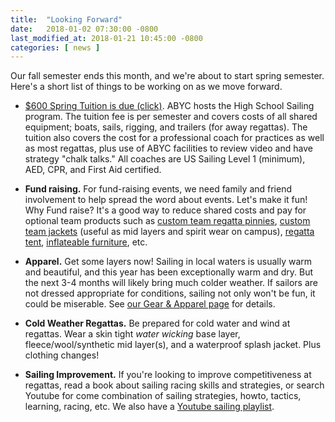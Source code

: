 ```yaml
---
title:  "Looking Forward"
date:   2018-01-02 07:30:00 -0800
last_modified_at: 2018-01-21 10:45:00 -0800
categories: [ news ]
---
```


Our fall semester ends this month, and we're about to start spring semester. Here's a short list of things to be working on as we move forward.
<!--more-->

-   [$600 Spring Tuition is due (click)](https://abyc.org/high-school-sailing/high-school/spring-highschool-sailing-registration). ABYC hosts the High School Sailing program.  The tuition fee is per semester and covers costs of all shared equipment; boats, sails, rigging, and trailers (for away regattas). The tuition also covers the cost for a professional coach for practices as well as most regattas, plus use of ABYC facilities to review video and have strategy "chalk talks."  All coaches are US Sailing Level 1 (minimum), AED, CPR, and First Aid certified.

-   **Fund raising.**  For fund-raising events, we need family and friend involvement to help spread the word about events. Let's make it fun! Why Fund raise? It's a good way to reduce shared costs and pay for optional team products such as [custom team regatta pinnies](http://www.zimsailing.com/pinnies.html), [custom team jackets](https://www.google.com/search?q=sailing+mid+layer) (useful as mid layers and spirit wear on campus), [regatta tent](https://www.google.com/search?q=easy+up+10x10+tent&oq=easy+up+10x10), [inflateable furniture](https://www.google.com/search?q=inflatable+furniture), etc.

-   **Apparel.**  Get some layers now! Sailing in local waters is usually warm and beautiful, and this year has been exceptionally warm and dry.  But the next 3-4 months will likely bring much colder weather.  If sailors are not dressed appropriate for conditions, sailing not only won't be fun, it could be miserable.  See [our Gear & Apparel page](/apparel) for details.

-   **Cold Weather Regattas.** Be prepared for cold water and wind at regattas. Wear a skin tight _water wicking_ base layer, fleece/wool/synthetic mid layer(s), and a waterproof splash jacket.  Plus clothing changes!

-   **Sailing Improvement.** If you're looking to improve competitiveness at regattas, read a book about sailing racing skills and strategies, or search Youtube for come combination of sailing strategies, howto, tactics, learning, racing, etc.  We also have a [Youtube sailing playlist](https://www.youtube.com/playlist?list=PLBIVF-v5OCLXge9au9hTLFcZXQ4UdEpxw).
